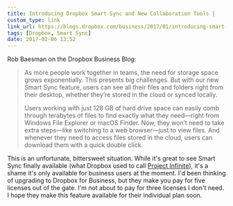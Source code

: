 ```yaml
---
title: Introducing Dropbox Smart Sync and New Collaboration Tools | 
custom_type: link
link_url: https://blogs.dropbox.com/business/2017/01/introducing-smart-sync-and-new-collaboration-tools/
tags: [Dropbox, Smart Sync]
date: 2017-02-06 13:52
---
```

Rob Baesman on the Dropbox Business Blog:

> As more people work together in teams, the need for storage space grows exponentially. This presents big challenges. But with our new Smart Sync feature, users can see all their files and folders right from their desktop, whether they’re stored in the cloud or synced locally.
>
> Users working with just 128 GB of hard drive space can easily comb through terabytes of files to find exactly what they need—right from Windows File Explorer or macOS Finder. Now, they won’t need to take extra steps—like switching to a web browser—just to view files. And whenever they need to access files stored in the cloud, users can download them with a quick double click.

This is an unfortunate, bittersweet situation. While it's great to see Smart Sync finally available (what Dropbox used to call [Project Infinite](https://blogs.dropbox.com/business/2016/04/announcing-project-infinite/)), it's a shame it's only available for business users at the moment. I'd been thinking of upgrading to Dropbox for Business, but they make you pay for five licenses out of the gate. I'm not about to pay for three licenses I don't need. I hope they make this feature available for their individual plan soon.